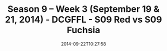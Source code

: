 ---
title: Season 9 – Week 3 (September 19 & 21, 2014) - DCGFFL - S09 Red vs S09 Fuchsia
teams-score:
- team: _teams/s09-red.md
  score: 27
- team: _teams/s09-fuchsia.md
  score: 13
mvp: 'Red: Brandon Benjamin / Fuchsia: Mike Z.'
game-ball: N/A
sportsperson: ''
season: -1
week: 0
date: '2014-09-22T10:27:58'
pageid: 1825-4467-vs-4456
---
